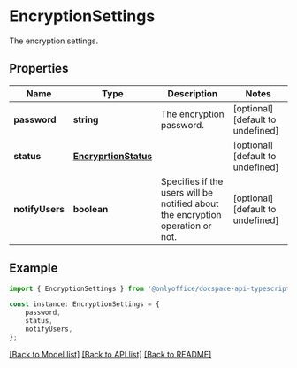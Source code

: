 # EncryptionSettings

The encryption settings.

## Properties

Name | Type | Description | Notes
------------ | ------------- | ------------- | -------------
**password** | **string** | The encryption password. | [optional] [default to undefined]
**status** | [**EncryprtionStatus**](EncryprtionStatus.md) |  | [optional] [default to undefined]
**notifyUsers** | **boolean** | Specifies if the users will be notified about the encryption operation or not. | [optional] [default to undefined]

## Example

```typescript
import { EncryptionSettings } from '@onlyoffice/docspace-api-typescript';

const instance: EncryptionSettings = {
    password,
    status,
    notifyUsers,
};
```

[[Back to Model list]](../README.md#documentation-for-models) [[Back to API list]](../README.md#documentation-for-api-endpoints) [[Back to README]](../README.md)
